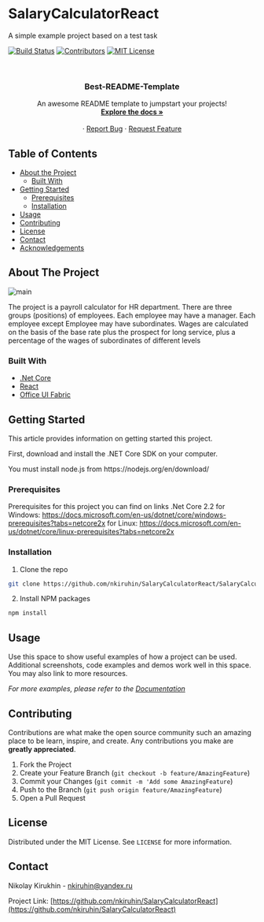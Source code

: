 # SalaryCalculatorReact
A simple example project based on a test task
<!--
*** Thanks for checking out this README Template. If you have a suggestion that would
*** make this better please fork the repo and create a pull request or simple open
*** an issue with the tag "enhancement".
*** Thanks again! Now go create something AMAZING! :D
-->





<!-- PROJECT SHIELDS -->
[![Build Status][build-shield]]()
[![Contributors][contributors-shield]]()
[![MIT License][license-shield]][license-url]



<!-- PROJECT LOGO -->
<br />


  <h3 align="center">Best-README-Template</h3>

  <p align="center">
    An awesome README template to jumpstart your projects!
    <br />
    <a href="https://github.com/othneildrew/Best-README-Template"><strong>Explore the docs »</strong></a>
    <br />
    <br />
    <!--<a href="https://github.com/othneildrew/Best-README-Template">View Demo</a>-->
    ·
    <a href="https://github.com/nkiruhin/SalaryCalculatorReact/issues">Report Bug</a>
    ·
    <a href="https://github.com/nkiruhin/SalaryCalculatorReact/issues">Request Feature</a>
  </p>
</p>



<!-- TABLE OF CONTENTS -->
## Table of Contents

* [About the Project](#about-the-project)
  * [Built With](#built-with)
* [Getting Started](#getting-started)
  * [Prerequisites](#prerequisites)
  * [Installation](#installation)
* [Usage](#usage)
* [Contributing](#contributing)
* [License](#license)
* [Contact](#contact)
* [Acknowledgements](#acknowledgements)



<!-- ABOUT THE PROJECT -->
## About The Project


![main](https://user-images.githubusercontent.com/39044526/59762643-b88e3800-92a8-11e9-90e0-85239f2207e2.png)

The project is a payroll calculator for HR department. There are three groups (positions) of employees.
Each employee may have a manager. Each employee except Employee may have subordinates.
Wages are calculated on the basis of the base rate plus the prospect for long service, plus a percentage of the wages of subordinates of different levels

### Built With

* [.Net Core](https://github.com/dotnet/core)
* [React](https://reactjs.org/)
* [Office UI Fabric](https://github.com/OfficeDev/office-ui-fabric-react)



<!-- GETTING STARTED -->
## Getting Started

This article provides information on getting started this project.
<p>
First, download and install the .NET Core SDK on your computer.
  <p>
You must install node.js from https://nodejs.org/en/download/

### Prerequisites

Prerequisites for this project you can find on links
.Net Core 2.2
for Windows:
https://docs.microsoft.com/en-us/dotnet/core/windows-prerequisites?tabs=netcore2x
for Linux:
https://docs.microsoft.com/en-us/dotnet/core/linux-prerequisites?tabs=netcore2x






### Installation

1. Clone the repo
```sh
git clone https://github.com/nkiruhin/SalaryCalculatorReact/SalaryCalculatorReact.git
```
2. Install NPM packages
```sh
npm install
```



<!-- USAGE EXAMPLES -->
## Usage

Use this space to show useful examples of how a project can be used. Additional screenshots, code examples and demos work well in this space. You may also link to more resources.

_For more examples, please refer to the [Documentation](https://example.com)_



<!-- CONTRIBUTING -->
## Contributing

Contributions are what make the open source community such an amazing place to be learn, inspire, and create. Any contributions you make are **greatly appreciated**.

1. Fork the Project
2. Create your Feature Branch (`git checkout -b feature/AmazingFeature`)
3. Commit your Changes (`git commit -m 'Add some AmazingFeature`)
4. Push to the Branch (`git push origin feature/AmazingFeature`)
5. Open a Pull Request



<!-- LICENSE -->
## License

Distributed under the MIT License. See `LICENSE` for more information.



<!-- CONTACT -->
## Contact

Nikolay Kirukhin  - nkiruhin@yandex.ru

Project Link: [https://github.com/nkiruhin/SalaryCalculatorReact](https://github.com/nkiruhin/SalaryCalculatorReact)









<!-- MARKDOWN LINKS & IMAGES -->
[build-shield]: https://img.shields.io/badge/build-passing-brightgreen.svg?style=flat-square
[contributors-shield]: https://img.shields.io/badge/contributors-1-orange.svg?style=flat-square
[license-shield]: https://img.shields.io/badge/license-MIT-blue.svg?style=flat-square
[license-url]: https://choosealicense.com/licenses/mit
[linkedin-shield]: https://img.shields.io/badge/-LinkedIn-black.svg?style=flat-square&logo=linkedin&colorB=555
[linkedin-url]: https://linkedin.com/in/othneildrew
[product-screenshot]: https://raw.githubusercontent.com/othneildrew/Best-README-Template/master/screenshot.png

